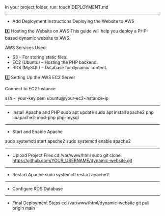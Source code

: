 In your project folder, run:
touch DEPLOYMENT.md

***

- Add Deployment Instructions
  Deploying the Website to AWS

1️⃣ Hosting the Website on AWS
This guide will help you deploy a PHP-based dynamic website to AWS.

AWS Services Used:
- S3 – For storing static files.
- EC2 (Ubuntu) – Hosting the PHP backend.
- RDS (MySQL) – Database for dynamic content.

2️⃣ Setting Up the AWS EC2 Server

Connect to EC2 Instance

ssh -i your-key.pem ubuntu@your-ec2-instance-ip

***

- Install Apache and PHP
sudo apt update
sudo apt install apache2 php libapache2-mod-php php-mysql

***

- Start and Enable Apache

sudo systemctl start apache2
sudo systemctl enable apache2

***

- Upload Project Files
cd /var/www/html
sudo git clone https://github.com/YOUR_USERNAME/dynamic-website.git

***

- Restart Apache
sudo systemctl restart apache2

*** 

- Configure RDS Database
<?php
$host = "your-rds-endpoint";
$dbname = "your-database";
$user = "your-username";
$pass = "your-password";
$conn = new mysqli($host, $user, $pass, $dbname);
?>

***

- Final Deployment Steps
cd /var/www/html/dynamic-website
git pull origin main
